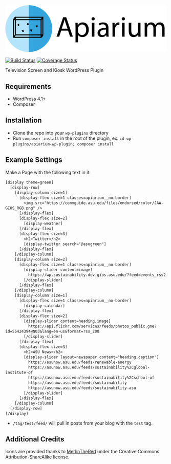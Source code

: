 ![Apiarium](documentation/images/apiarium-with-text.png)

[![Build Status](https://travis-ci.org/gios-asu/apiarium-wp-plugin.svg?branch=ivan-develop)](https://travis-ci.org/gios-asu/apiarium-wp-plugin) [![Coverage Status](https://coveralls.io/repos/gios-asu/apiarium-wp-plugin/badge.svg?branch=develop&service=github)](https://coveralls.io/github/gios-asu/apiarium-wp-plugin?branch=develop)

Television Screen and Kiosk WordPress Plugin

## Requirements

* WordPress 4.1+
* Composer

## Installation

* Clone the repo into your `wp-plugins` directory
* Run `composer install` in the root of the plugin, ex: `cd wp-plugins/apiarium-wp-plugin; composer install`

## Example Settings

Make a Page with the following text in it:

```
[display theme=green]
  [display-row]
    [display-column size=1]
      [display-flex size=1 classes=apiarium__no-border]
        <img src="https://commguide.asu.edu/files/endorsed/color/JAW-GIOS_RGB.png" />
      [/display-flex]
      [display-flex size=2]
        [display-weather]
      [/display-flex]
      [display-flex size=3]
        <h2>Twitter</h2>
        [display-twitter search="@asugreen"]
      [/display-flex]
    [/display-column]
    [display-column size=2]
      [display-flex size=1 classes=apiarium__no-border]
        [display-slider content=image]
          https://wp.sustainability.dev.gios.asu.edu/?feed=events_rss2
        [/display-slider]
      [/display-flex]
    [/display-column]
    [display-column size=1]
      [display-flex size=1 classes=apiarium__no-border]
        [display-calendar]
      [/display-flex]
      [display-flex size=2]
        [display-slider content=heading,image]
          https://api.flickr.com/services/feeds/photos_public.gne?id=55424394@N03&lang=en-us&format=rss_200
        [/display-slider]
      [/display-flex]
      [display-flex size=3]
        <h2>ASU News</h2>
        [display-slider layout=newspaper content="heading,caption"]
          https://asunow.asu.edu/feeds/renewable-energy 
          https://asunow.asu.edu/feeds/sustainability%2Cglobal-institute-of
          https://asunow.asu.edu/feeds/sustainability%2Cschool-of 
          https://asunow.asu.edu/feeds/sustainability 
          https://asunow.asu.edu/feeds/sustainability-asu 
        [/display-slider]
      [/display-flex]
    [/display-column]
  [/display-row]
[/display]
```

* `/tag/test/feed/` will pull in posts from your blog with the `test` tag.

## Additional Credits

Icons are provided thanks to [MerlinTheRed](http://merlinthered.deviantart.com/art/plain-weather-icons-157162192) under the Creative Commons Attribution-ShareAlike license.